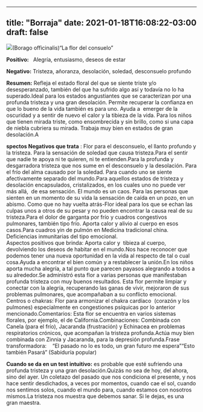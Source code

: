 
---
title: "Borraja"
date: 2021-01-18T16:08:22-03:00
draft: false
--- 
        

 


![](/web/20200814014911im_/http://floralesmisioneras.com/images/borraja.jpg)(Borago officinalis)“La flor del consuelo”

**Positivo:**    Alegría, entusiasmo, deseos de estar

**Negativo:**  Tristeza, añoranza, desolación, soledad, desconsuelo profundo 

**Resumen:**  Refleja el estado floral del que se siente triste y/o desesperanzado, también del que ha sufrido algo así y todavía no lo ha superado.Ideal para los estados angustiantes que se caracterizan por una profunda tristeza y una gran desolación. Permite recuperar la confianza en que lo bueno de la vida también es para uno. Ayuda a  emerger de la oscuridad y a sentir de nuevo el calor y la tibieza de la vida. Para los niños que tienen mirada triste, como ensombrecida y sin brillo, como si una capa de niebla cubriera su mirada. Trabaja muy bien en estados de gran desolación.A

**spectos Negativos que trata** : Flor para el desconsuelo, el llanto profundo y la tristeza. Para la sensación de soledad que causa tristeza.Para el sentir que nadie te apoya ni te quieren, ni te entienden.Para la profunda y desgarradora tristeza que nos sume en el desconsuelo y la desolación. Para el frío del alma causado por la soledad. Para cuando uno se siente afectivamente separado del mundo.Para aquellos estados de tristeza y desolación encapsulados, cristalizados, en los cuales uno no puede ver más allá,  de esa sensación. El mundo es un caos. Para las personas que sienten en un momento de su vida la sensación de caída en un pozo, en un abismo. Como que no hay vuelta atrás-Flor ideal para los que se echan las culpas unos a otros de su pesar y no pueden encontrar la causa real de su tristeza.Para el dolor de garganta por frío y cuadros congestivos pulmonares, también tipo frío. Aporta calor y alivio al cuerpo en esos casos.Para cuadros yin de pulmón en Medicina tradicional china. Deficiencias inmunitarias del tipo emocional.  
Aspectos positivos que brinda: Aporta calor y  tibieza al cuerpo, devolviendo los deseos de habitar en el mundo.Nos hace reconocer que podemos tener una nueva oportunidad en la vida al respecto de tal o cual cosa.Ayuda a encontrar el bien común y a restablecer la unión.En los niños aporta mucha alegría, a tal punto que parecen payasos alegrando a todos a su alrededor.Se administró esta flor a varias personas que manifestaban profunda tristeza con muy buenos resultados. Esta flor permite limpiar y conectar con la alegría, recuperando las ganas de vivir, mejoraron de sus problemas pulmonares, que acompañaban a su conflicto emocional.  
 Centros o chakras: Flor para armonizar el chakra cardíaco  (corazón y los pulmones) especialmente en congestiones psíquicas por lo anterior mencionado.Comentarios: Esta flor se encuentra en varios sistemas florales, por ejemplo, el de California.Combinaciones: Combinada con Canela (para el frío), Jacaranda (frustración) y Echinacea en problemas respiratorios crónicos, que acompañan la tristeza profunda.Actúa muy bien combinada con Zinnia y Jacaranda, para la depresión profunda.Frase transformadora:    “El pasado no lo es todo, un gran futuro me espera”“Esto también Pasará” (Sabiduría popular)  


**Cuando se da en un test intuitivo:** es probable que esté sufriendo una profunda tristeza y una gran desolación.Quizás no sea de hoy, del ahora, sino del ayer. Un coletazo del pasado que nos condiciona el presente, y nos hace sentir desdichados, a veces por momentos, cuando cae el sol, cuando nos sentimos solos, cuando el mundo para, cuando estamos con nosotros mismos.La tristeza nos muestra que debemos sanar. Si le dejas, es una gran maestra.  







